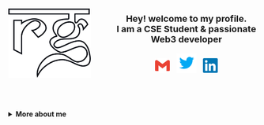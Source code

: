 <br>
<br>
<br>

<!---------------------------------- HERO ----------------------------------->

<div align="center" style="display:flex;flex-direction:row;justify-content:space-evenly;width:100%;">

<!-- Logo -->
[<img align="center" src="./assets/rg-new.svg" alt="rg logo" style="margin:auto;" width="250"/>][rg]
<!--  -->

<div align="center" style="margin-top: auto; margin-bottom: auto; margin-left:10%">

<p style="font-size:18px"><b>Hey! welcome to my profile.<br>I am a CSE Student & passionate Web3 developer</br></p>

[<img src="./assets/gmail.svg" width="30px" />][mail]&nbsp;&nbsp;&nbsp;
[<img src="./assets/twitter.svg" width="40px"/>][twitter]&nbsp;&nbsp;&nbsp;
[<img src="./assets/linkedin.svg" width="30px" />][linkedin]

</div>

</div>

<!-------------------------------------------------------------------------->

<br>
<br>
<br>

<!------------------------------ More about me ------------------------------->

<details>
<summary>More about me</summary>
<br>

### **What do I do and What I have done?**

I am pursuing my Bachelor of Technology focused in Computer Science and Engineering from *JK Lakshmipat University, Jaipur*. I am an intermediate developer skilled in Fullstack Development using Javascript and its frameworks(primarily React.js). My activities are much beyond my stream of education. I love playing outdoors, cycling and running(also swimming occasionally). I love connecting with people from varied fields, learn &collaborate & contributing in their work.

Web3 and blockchain is something which I can never get bored of and alway exited to talk about. Yes I am thrilled about it not just because its very interesting but because it belongs to my era. It is something I'll be story telling to my children. I have created two NFT projects(link below), participated in many global hackathons and cracked bounties.

<br>

### **Projects I made and maintain with 💜 & ✨**

- [OpenShelf | OpenDesk](https://github.com/OpenShelf-OpenDesk)
- [Dapp Tools](https://github.com/Erroders/dapp-tools)


<br>

### **Tech stack & Tools I use**

<div style="background:white;border-radius:5px;display:flex;flex-wrap:wrap;justify-content:center; align-items:space-evenly;padding-top:18px" align="center"><br>

[<img src="./assets/javascript.svg" width="40px"/>][javascript]&nbsp;&nbsp;&nbsp;
[<img src="./assets/python.svg" width="40px"/>][python]&nbsp;&nbsp;&nbsp;
[<img src="./assets/rust-lang.svg" width="40px"/>][rust]&nbsp;&nbsp;&nbsp;
[<img src="./assets/next-dot-js.svg" width="40px"/>][next.js]&nbsp;&nbsp;&nbsp;
[<img src="./assets/react.svg" width="40px"/>][react]&nbsp;&nbsp;&nbsp;
[<img src="./assets/tailwindcss.svg" width="40px"/>][tailwindcss]&nbsp;&nbsp;&nbsp;
[<img src="./assets/inkscape.svg" width="40px"/>][inkscape]&nbsp;&nbsp;&nbsp;
[<img src="./assets/git.svg" width="40px"/>][git]&nbsp;&nbsp;&nbsp;
[<img src="./assets/github.svg" width="40px"/>][github]&nbsp;&nbsp;&nbsp;
[<img src="./assets/visualstudiocode.svg" width="40px"/>][vscode]&nbsp;&nbsp;&nbsp;
[<img src="./assets/pop_os.svg" width="40px"/>][popos]&nbsp;&nbsp;&nbsp;
[<img src="./assets/github.svg" width="40px"/>][github]&nbsp;&nbsp;&nbsp;

<br>

[<img src="./assets/brave.svg" width="40px"/>][brave]&nbsp;&nbsp;&nbsp;
[<img src="./assets/ethereum.svg" width="25px"/>][ethereum]&nbsp;&nbsp;&nbsp;
[<img src="./assets/polygon-matic.svg" width="40px"/>][polygon]&nbsp;&nbsp;&nbsp;
[<img src="./assets/solidity.svg" width="25px"/>][solidity]&nbsp;&nbsp;&nbsp;
[<img src="./assets/metamask.svg" width="40px"/>][metamask]&nbsp;&nbsp;&nbsp;
[<img src="./assets/openzeppelin.svg" width="30px"/>][openzeppelin]&nbsp;&nbsp;&nbsp;
[<img src="./assets/the-graph.svg" width="40px"/>][the-graph]&nbsp;&nbsp;&nbsp;
[<img src="./assets/superfluid-finance.svg" width="37px"/>][superfluid-finance]&nbsp;&nbsp;&nbsp;
[<img src="./assets/solana.svg" width="42px"/>][superfluid-finance]&nbsp;&nbsp;&nbsp;
[<img src="./assets/near.svg" width="35px"/>][superfluid-finance]&nbsp;&nbsp;&nbsp;


</div>
<br>

<!-------------------------------------------------------------------------->

### **I’m currently...**

- working on my portfolio website
- learning Inkscape
- learning Rust and advancing in Solidity smart contracts development

<br>
<!-------------------------------------------------------------------------->

### **People I follow**

- cooking (follow [Chef Raneer Brar](https://www.youtube.com/c/ChefRanveer))
- gardening (follow [Amlaan Baag](https://www.youtube.com/c/AmlaanBaag))
- many experienced developers and their blogs to improve my skills daily

<br>

</details>

<!------------------------------Links--------------------------------------->
[rg]: www.github.com/rg12301
[mail]: mailto:12301raghavgoyal@gmail.com
[linkedin]: https://www.linkedin.com/in/rg12301/
[twitter]: https://twitter.com/rg12301

[javascript]: https://javascript.info/
[python]: https://www.python.org/
[rust]: https://www.rust-lang.org/
[next.js]: https://nextjs.org/
[react]: https://reactjs.org/
[tailwindcss]: https://tailwindcss.com/
[inkscape]: https://inkscape.org/
[git]: https://git-scm.com/
[github]: https://github.com/
[vscode]: https://code.visualstudio.com/docs
[popos]: https://pop.system76.com/

[brave]: https://brave.com/
[ethereum]: https://ethereum.org/en/
[polygon]: https://polygon.technology/
[solidity]: https://soliditylang.org/
[metamask]: https://metamask.io/
[openzeppelin]: https://www.openzeppelin.com/
[the-graph]: https://thegraph.com/en/
[superfluid-finance]: https://www.superfluid.finance/home
[solana]: https://solana.com/
[near]: https://near.org/

<!-------------------------------------------------------------------------->
